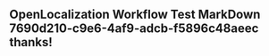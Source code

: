 <properties
ms.topic="hero-topic"
ms.test1="hero-topic"
ms.test2="test"/>

## OpenLocalization Workflow Test MarkDown 7690d210-c9e6-4af9-adcb-f5896c48aeec thanks!
